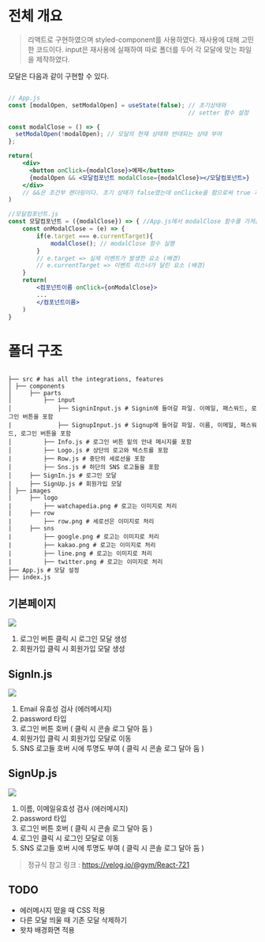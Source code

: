 # 전체 개요

> 리액트로 구현하였으며 styled-component를 사용하였다. 재사용에 대해 고민한 코드이다. input은 재사용에 실패하여 따로 폴더를 두어 각 모달에 맞는 파일을 제작하였다.

모달은 다음과 같이 구현할 수 있다.

```jsx

// App.js
const [modalOpen, setModalOpen] = useState(false); // 초기상태와 
                                                   // setter 함수 설정

const modalClose = () => {
  setModalOpen(!modalOpen); // 모달의 현재 상태와 반대되는 상태 부여
};

return(
    <div>
      <button onClick={modalClose}>예제</button>
      {modalOpen && <모달컴포넌트 modalClose={modalClose}></모달컴포넌트>}
    </div>
    // &&은 조건부 렌더링이다. 초기 상태가 false였는데 onClicke을 함으로써 true 가 되었고 && 앞에가 true일 경우 && 뒤에 식이 실행된다
)

//모달컴포넌트.js
const 모달컴포넌트 = ({modalClose}) => { //App.js에서 modalClose 함수를 가져온다.
    const onModalClose = (e) => {
        if(e.target === e.currentTarget){
            modalClose(); // modalClose 함수 실행
        }
        // e.target => 실제 이벤트가 발생한 요소 (배경)
        // e.currentTarget => 이벤트 리스너가 달린 요소 (배경)
    }
    return(
        <컴포넌트이름 onClick={onModalClose}>
        ...
        </컴포넌트이름>
    )
}
```

# 폴더 구조

```

├── src # has all the integrations, features
│ ├── components
│     ├── parts
│         ├── input
│             ├── SigninInput.js # Signin에 들어갈 파일. 이메일, 패스워드, 로그인 버튼을 포함
|             ├── SignupInput.js # Signup에 들어갈 파일. 이름, 이메일, 패스워드, 로그인 버튼을 포함
│         ├── Info.js # 로그인 버튼 밑의 안내 메시지를 포함
│         ├── Logo.js # 상단의 로고와 텍스트를 포함
|         ├── Row.js # 중단의 세로선을 포함
│         ├── Sns.js # 하단의 SNS 로고들을 포함
│     ├── SignIn.js # 로그인 모달
|     ├── SignUp.js # 회원가입 모달
│ ├── images
|     ├── logo
|         ├── watchapedia.png # 로고는 이미지로 처리
|     ├── row
|         ├── row.png # 세로선은 이미지로 처리
|     ├── sns
|         ├── google.png # 로고는 이미지로 처리
|         ├── kakao.png # 로고는 이미지로 처리
|         ├── line.png # 로고는 이미지로 처리
|         ├── twitter.png # 로고는 이미지로 처리
├── App.js # 모달 설정
├── index.js
```

## 기본페이지

![](https://velog.velcdn.com/images/abroak07/post/d063892b-af50-48d0-9bf6-2fc32a2ff483/image.png)

1. 로그인 버튼 클릭 시 로그인 모달 생성
2. 회원가입 클릭 시 회원가입 모달 생성

## SignIn.js

![](https://velog.velcdn.com/images/abroak07/post/f2551a92-f8ff-484f-8e40-8d4e3eda90f0/image.png)

1. Email 유효성 검사 (에러메시지)
2. password 타입
3. 로그인 버튼 호버 ( 클릭 시 콘솔 로그 달아 둠 )
4. 회원가입 클릭 시 회원가입 모달로 이동
5. SNS 로고들 호버 시에 투명도 부여 ( 클릭 시 콘솔 로그 달아 둠 )

## SignUp.js

![](https://velog.velcdn.com/images/abroak07/post/7108282c-26de-456a-ab28-d0724d65854e/image.png)

1. 이름, 이메일유효성 검사 (에러메시지)
2. password 타입
3. 로그인 버튼 호버 ( 클릭 시 콘솔 로그 달아 둠 )
4. 로그인 클릭 시 로그인 모달로 이동
5. SNS 로고들 호버 시에 투명도 부여 ( 클릭 시 콘솔 로그 달아 둠 )

> 정규식 참고 링크 : https://velog.io/@gym/React-721

## TODO
- 에러메시지 떴을 때 CSS 적용
- 다른 모달 띄울 때 기존 모달 삭제하기
- 왓챠 배경화면 적용